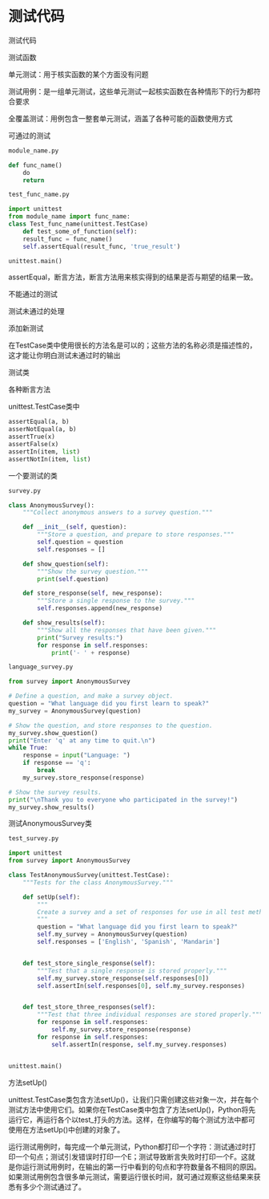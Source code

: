 # 测试代码

测试代码

测试函数

单元测试：用于核实函数的某个方面没有问题

测试用例：是一组单元测试，这些单元测试一起核实函数在各种情形下的行为都符合要求

全覆盖测试：用例包含一整套单元测试，涵盖了各种可能的函数使用方式

可通过的测试

```python
module_name.py

def func_name()
    do
    return
```

```python
test_func_name.py

import unittest
from module_name import func_name:
class Test_func_name(unittest.TestCase)
    def test_some_of_function(self):
    result_func = func_name()
    self.assertEqual(result_func, 'true_result')

unittest.main()
```

assertEqual，断言方法，断言方法用来核实得到的结果是否与期望的结果一致。

不能通过的测试

测试未通过的处理

添加新测试

在TestCase类中使用很长的方法名是可以的；这些方法的名称必须是描述性的，这才能让你明白测试未通过时的输出

测试类

各种断言方法

unittest.TestCase类中

```python
assertEqual(a, b)
asserNotEqual(a, b)
assertTrue(x)
assertFalse(x)
assertIn(item, list)
assertNotIn(item, list)
```

一个要测试的类

```python
survey.py

class AnonymousSurvey():
    """Collect anonymous answers to a survey question."""

    def __init__(self, question):
        """Store a question, and prepare to store responses."""
        self.question = question
        self.responses = []

    def show_question(self):
        """Show the survey question."""
        print(self.question)

    def store_response(self, new_response):
        """Store a single response to the survey."""
        self.responses.append(new_response)

    def show_results(self):
        """Show all the responses that have been given."""
        print("Survey results:")
        for response in self.responses:
            print('- ' + response)
```

```python
language_survey.py

from survey import AnonymousSurvey

# Define a question, and make a survey object.
question = "What language did you first learn to speak?"
my_survey = AnonymousSurvey(question)

# Show the question, and store responses to the question.
my_survey.show_question()
print("Enter 'q' at any time to quit.\n")
while True:
    response = input("Language: ")
    if response == 'q':
        break
    my_survey.store_response(response)

# Show the survey results.
print("\nThank you to everyone who participated in the survey!")
my_survey.show_results()
```

测试AnonymousSurvey类

```python
test_survey.py

import unittest
from survey import AnonymousSurvey

class TestAnonymousSurvey(unittest.TestCase):
    """Tests for the class AnonymousSurvey."""

    def setUp(self):
        """
        Create a survey and a set of responses for use in all test methods.
        """
        question = "What language did you first learn to speak?"
        self.my_survey = AnonymousSurvey(question)
        self.responses = ['English', 'Spanish', 'Mandarin']


    def test_store_single_response(self):
        """Test that a single response is stored properly."""
        self.my_survey.store_response(self.responses[0])
        self.assertIn(self.responses[0], self.my_survey.responses)


    def test_store_three_responses(self):
        """Test that three individual responses are stored properly."""
        for response in self.responses:
            self.my_survey.store_response(response)
        for response in self.responses:
            self.assertIn(response, self.my_survey.responses)


unittest.main()
```

方法setUp\(\)

unittest.TestCase类包含方法setUp\(\)，让我们只需创建这些对象一次，并在每个测试方法中使用它们。如果你在TestCase类中包含了方法setUp\(\)，Python将先运行它，再运行各个以test\_打头的方法。这样，在你编写的每个测试方法中都可使用在方法setUp\(\)中创建的对象了。

运行测试用例时，每完成一个单元测试，Python都打印一个字符：测试通过时打印一个句点；测试引发错误时打印一个E；测试导致断言失败时打印一个F。这就是你运行测试用例时，在输出的第一行中看到的句点和字符数量各不相同的原因。如果测试用例包含很多单元测试，需要运行很长时间，就可通过观察这些结果来获悉有多少个测试通过了。

